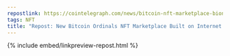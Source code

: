 ```yaml
---
repostlink: https://cointelegraph.com/news/bitcoin-nft-marketplace-bioniq-congestion
tags: NFT
title: "Repost: New Bitcoin Ordinals NFT Marketplace Built on Internet Computer Protocol"
---
```


{% include embed/linkpreview-repost.html %}
